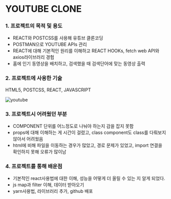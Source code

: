 # YOUTUBE CLONE


### 1. 프로젝트의 목적 및 용도

- REACT와 POSTCSS를 사용해 유튜브 클론코딩
- POSTMAN으로 YOUTUBE APIs 관리
- REACT에 대해 기본적인 원리를 이해하고 REACT HOOKs, fetch web API와 axios라이브러리 경험
- 홈에 인기 동영상을 배치하고, 검색했을 때 검색단어에 맞는 동영상 출력



### 2. 프로젝트에 사용한 기술

HTML5, POSTCSS, REACT, JAVASCRIPT



![youtube](https://user-images.githubusercontent.com/84313420/124901559-153e2600-e01d-11eb-8f18-f83dca716627.png)





### 3. 프로젝트시 어려웠던 부분

- COMPONENT 단위를 어느정도로 나눠야 하는지 감을 잡지 못함
- props에 대해 이해하는 게 시간이 걸렸고, class component도 class를 다뤄보지 않아서 어려웠음
- html에 비해 파일을 이동하는 경우가 많았고, 경로 문제가 있었고, import 연결을 확인하지 못해 오류가 많이남



### 4. 프로젝트를 통해 배운점

- 기본적인 react사용법에 대한 이해, 성능을 어떻게 더 올릴 수 있는 지 알게 되었다.
- js map과 filter 이해, 데이터 받아오기 
- yarn사용법, 라이브러리 추가, github 배포
